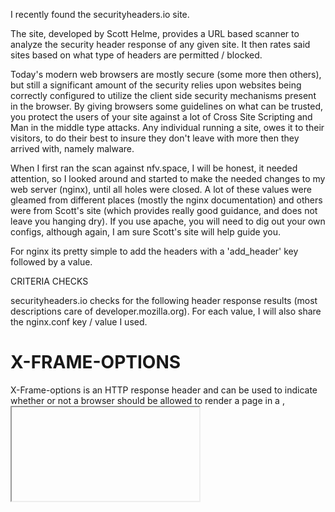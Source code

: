 I recently found the securityheaders.io site.

The site, developed by Scott Helme, provides a URL based scanner to analyze the security header response of any given site. It then rates said sites based on what type of headers are permitted / blocked.

Today's modern web browsers are mostly secure (some more then others), but still a significant amount of the security relies upon websites being correctly configured to utilize the client side security mechanisms present in the browser. By giving browsers some guidelines on what can be trusted, you protect the users of your site against a lot of Cross Site Scripting and Man in the middle type attacks. Any individual running a site, owes it to their visitors, to do their best to insure they don't leave with more then they arrived with, namely malware.

When I first ran the scan against nfv.space, I will be honest, it needed attention, so I looked around and started to make the needed changes to my web server (nginx), until all holes were closed. A lot of these values were gleamed from different places (mostly the nginx documentation) and others were from Scott's site (which provides really good guidance, and does not leave you hanging dry). If you use apache, you will need to dig out your own configs, although again, I am sure Scott's site will help guide you.

For nginx its pretty simple to add the headers with a 'add_header' key followed by a value.

CRITERIA CHECKS

securityheaders.io checks for the following header response results (most descriptions care of developer.mozilla.org). For each value, I will also share the nginx.conf key / value I used.


# X-FRAME-OPTIONS

X-Frame-options is an HTTP response header and can be used to indicate whether or not a browser should be allowed to render a page in a <frame>, <iframe> or<object> . Sites can use this to avoid clickjacking attacks, by ensuring that their content is not embedded into other sites.

add_header X-Frame-Options "SAMEORIGIN";
The values available are:

DENY: The page cannot be displayed in a frame, regardless of the site attempting to do so.

SAMEORIGIN The page can only be displayed in a frame on the same origin as the page itself.

ALLOW-FROM uri The page can only be displayed in a frame on the specified origin.

I opted for SAMEORIGIN, meaning only allow framing from the same domain.


# HTTP STRICT TRANSPORT SECURITY

HTTP Strict Transport Security (often abbreviated as HSTS) is a security feature that lets a web site tell browsers that it should only be communicated with using HTTPS, instead of using HTTP. Using Strict Transport Security, lets a web site inform the browser that it should never load the site using HTTP, and should automatically convert all attempts to access the site using HTTP to HTTPS requests instead.

add_header Strict-Transport-Security "max-age=31536000; includeSubdomains";
For my setting, I elected for a max age of one year, and I include subdomains, as I plan to run another couple of sites under nfv.space.

# X-CONTENT-TYPE-OPTIONS

X-Content-Type-Options uses only one defined value, "nosniff", prevents Internet Explorer and Google Chrome from MIME-sniffing a response away from the declared content-type. This also applies to Google Chrome, when downloading extensions. This reduces exposure to drive-by download attacks and sites serving user uploaded content that, by clever naming, could be treated by MSIE as executable or dynamic HTML files.

add_header X-Content-Type-Options nosniff;

# X-XSS-PROTECTION

X-XSS-Protection header enables the Cross-site scripting (XSS) filter built into most recent web browsers. It's usually enabled by default anyway, so the role of this header is to re-enable the filter for this particular website if it was disabled by the user.

add_header X-XSS-Protection "1; mode=block";
The token mode=block will prevent browser (IE8+ and Webkit browsers) to render pages (instead of sanitizing) if a potential XSS reflection (= non-persistent) attack is detected.

# CONTENT SECURITY POLICY

Content Security Policy (often abbreviated as CSP) is a computer security standard introduced to prevent cross-site scripting (XSS), clickjacking and other code injection attacks resulting from execution of malicious content in the trusted web page context. CSP is built upon the principle of Same-origin Policy. A simple example of a CSP / Same Origin Policy would be that code from https://mybank.com should only have access to https://mybank.com's data, and not https://evil.com.

CSP's are typically built on a least privilege model, whereby you tell browsers what sites are allowed to run say for example java script, or load external images.

In my case I only needed to allow three sites:

https://fonts.gstatic.com (to allow my google fonts to be rendered on this page)
https://www.google-analytics.com (for google anayltics)
https://avatars.githubusercontent.com (for the small avatar images used to render my github profile).

Here is my complete entry:
'''
add_header Content-Security-Policy "default-src 'self'; script-src 'self' https://www.google-analytics.com https://avatars.githubusercontent.com; img-src *; style-src https: 'unsafe-inline'; font-src 'self' https://fonts.googleapis.com  https://fonts.gstatic.com; object-src 'none'";
'''

A tip here is to use 'insect element' or mozilla developer tools, to see what external sources are used to render the pages in your website. Doing this got me the google fonts API and the github calls.


# HTTP PUBLIC KEY PINNING (HPKP)

HTTP Public Key Pinning (HPKP) is a security mechanism which allows HTTPS websites to resist impersonation by attackers using mis-issued or otherwise fraudulent certificates. (For example, sometimes attackers can compromise certificate authorities, and then can mis-issue certificates for a web origin.) The HTTPS web server serves a list of public key hashes, and on subsequent connections clients expect that server to use 1 or more of those public keys in its certificate chain.

'''
add_header Public-Key-Pins 'pin-sha256="xXEEzomG2N6hdat2mh4ihZyg5HTtY/ooyW6ZiDVOpBg="; \
        pin-sha256="xMLI6oh+YtS/VUVneBYhuNpruxWj5TCtDN28Yb87rG4="; \
        pin-sha256="t8bKmXF6QhKHZSriAlXS3/l32+pvYfHBCGiCAPM4NqI="; \
        max-age=10';
'''

I found the best guide for setting this up, is right on securityheaders.io itself

RESULTS

First thing I checked was the actual headers themselves, doing this showed my config changes were active:

'''
HTTP/1.1 200 OK
Server: nginx/1.4.6 (Ubuntu)
Date: Fri, 01 Jan 2016 19:48:31 GMT
Content-Type: text/html; charset=UTF-8
Connection: keep-alive
X-Powered-By: PHP/5.5.9-1ubuntu4.14
Link: https://nfv.space/wp-json/; rel=https://api.w.org/
X-Frame-Options: SAMEORIGIN
Strict-Transport-Security: max-age=31536000; includeSubdomains
X-Content-Type-Options: nosniff
X-XSS-Protection: 1; mode=block
Content-Security-Policy: default-src self; script-src self https://ssl.google-analytics.com https://avatars.githubusercontent.com; img-src self https://ssl.google-analytics.com https://avatars.githubusercontent.com; style-src; font-src self https://fonts.googleapis.com  https://fonts.gstatic.com; object-src none
Public-Key-Pins: pin-sha256=xXEEzomG2N6hdat2mh4ihZyg5HTtY/ooyW6ZiDVOpBg=; \
	pin-sha256=xMLI6oh+YtS/VUVneBYhuNpruxWj5TCtDN28Yb87rG4=; \
	pin-sha256=t8bKmXF6QhKHZSriAlXS3/l32+pvYfHBCGiCAPM4NqI=; \
	max-age=10

'''

The result on securityheaders.io was an A+ 'hall of fame' rating.

![Multi-Tenancy](https://raw.githubusercontent.com/lukehinds/lukehinds.github.io/master/img/halloffame.png)

One further interesting point. I took a look at quite a few major banking / tech sites, as was shocked to see how vulnerable they were.
